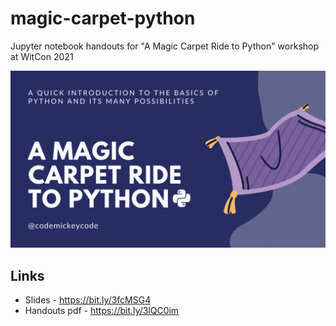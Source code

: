 # magic-carpet-python
Jupyter notebook handouts for "A Magic Carpet Ride to Python" workshop at WitCon 2021

![Magic Carpet Python](https://github.com/codemickeycode/magic-carpet-python/blob/main/images/magic-carpet-python.gif?raw=true)

## Links
- Slides - https://bit.ly/3fcMSG4
- Handouts pdf - https://bit.ly/3lQC0im
